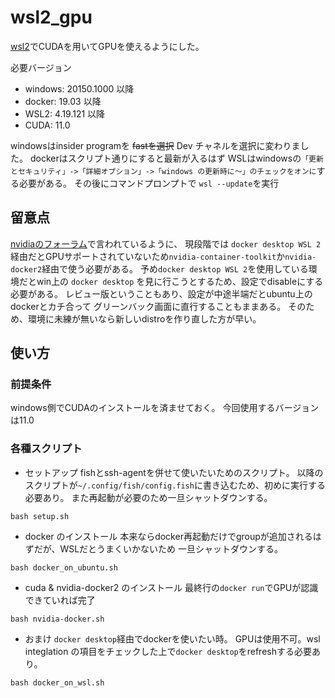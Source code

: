 # wsl2_gpu
[wsl2](https://docs.microsoft.com/ja-jp/windows/wsl/compare-versions)でCUDAを用いてGPUを使えるようにした。

必要バージョン

* windows: 20150.1000 以降
* docker: 19.03 以降
* WSL2: 4.19.121 以降
* CUDA: 11.0

windowsはinsider programを ~~fastを選択~~ Dev チャネルを選択に変わりました。
dockerはスクリプト通りにすると最新が入るはず
WSLはwindowsの`「更新とセキュリティ」->「詳細オプション」->「windows
の更新時に〜」のチェックをオンに`する必要がある。
その後にコマンドプロンプトで `wsl --update`を実行

## 留意点
[nvidiaのフォーラム](https://forums.developer.nvidia.com/t/hiccups-setting-up-wsl2-cuda/128641)で言われているように、
現段階では `docker desktop WSL 2`経由だとGPUサポートされていないため`nvidia-container-toolkit`か`nvidia-docker2`経由で使う必要がある。
予め`docker desktop WSL 2`を使用している環境だとwin上の `docker desktop` を見に行こうとするため、設定でdisableにする必要がある。
レビュー版ということもあり、設定が中途半端だとubuntu上のdockerとカチ合って
グリーンバック画面に直行することもままある。
そのため、環境に未練が無いなら新しいdistroを作り直した方が早い。

## 使い方
### 前提条件
windows側でCUDAのインストールを済ませておく。
今回使用するバージョンは11.0

### 各種スクリプト
* セットアップ
fishとssh-agentを併せて使いたいためのスクリプト。
以降のスクリプトが`~/.config/fish/config.fish`に書き込むため、初めに実行する必要あり。
また再起動が必要のため一旦シャットダウンする。

```
bash setup.sh
```

* docker のインストール
本来ならdocker再起動だけでgroupが追加されるはずだが、WSLだとうまくいかないため
一旦シャットダウンする。

```
bash docker_on_ubuntu.sh
```

* cuda & nvidia-docker2 のインストール
最終行の`docker run`でGPUが認識できていれば完了

```
bash nvidia-docker.sh
```

* おまけ
`docker desktop`経由でdockerを使いたい時。
GPUは使用不可。wsl integlation の項目をチェックした上で`docker desktop`をrefreshする必要あり。

```
bash docker_on_wsl.sh
```
